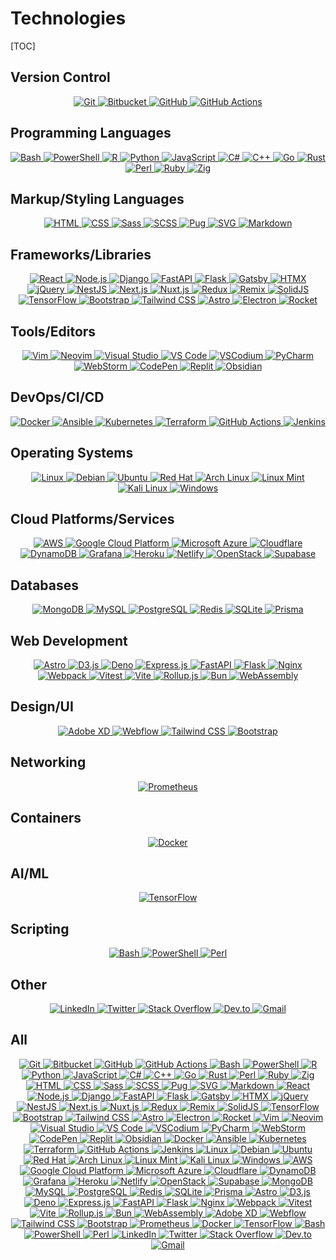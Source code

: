 # Technologies

[TOC]

## Version Control

<p align="center">
  <a href="https://noclocks.dev">
    <img src="https://skillicons.dev/icons?i=git" title="Git" />
    <img src="https://skillicons.dev/icons?i=bitbucket" title="Bitbucket" />
    <img src="https://skillicons.dev/icons?i=github" title="GitHub" />
    <img src="https://skillicons.dev/icons?i=githubactions" title="GitHub Actions" />
  </a>
</p>

## Programming Languages

<p align="center">
  <a href="https://noclocks.dev">
    <img src="https://skillicons.dev/icons?i=bash" title="Bash" />
    <img src="https://skillicons.dev/icons?i=powershell" title="PowerShell" />
    <img src="https://skillicons.dev/icons?i=r" title="R" />
    <img src="https://skillicons.dev/icons?i=python" title="Python" />
    <img src="https://skillicons.dev/icons?i=js" title="JavaScript" />
    <img src="https://skillicons.dev/icons?i=cs" title="C#" />
    <img src="https://skillicons.dev/icons?i=cpp" title="C++" />
    <img src="https://skillicons.dev/icons?i=go" title="Go" />
    <img src="https://skillicons.dev/icons?i=rust" title="Rust" />
    <img src="https://skillicons.dev/icons?i=perl" title="Perl" />
    <img src="https://skillicons.dev/icons?i=ruby" title="Ruby" />
    <img src="https://skillicons.dev/icons?i=zig" title="Zig" />
  </a>
</p>

## Markup/Styling Languages

<p align="center">
  <a href="https://noclocks.dev">
    <img src="https://skillicons.dev/icons?i=html" title="HTML" />
    <img src="https://skillicons.dev/icons?i=css" title="CSS" />
    <img src="https://skillicons.dev/icons?i=sass" title="Sass" />
    <img src="https://skillicons.dev/icons?i=scss" title="SCSS" />
    <img src="https://skillicons.dev/icons?i=pug" title="Pug" />
    <img src="https://skillicons.dev/icons?i=svg" title="SVG" />
    <img src="https://skillicons.dev/icons?i=md" title="Markdown" />
  </a>
</p>

## Frameworks/Libraries

<p align="center">
  <a href="https://noclocks.dev">
    <img src="https://skillicons.dev/icons?i=react" title="React" />
    <img src="https://skillicons.dev/icons?i=nodejs" title="Node.js" />
    <img src="https://skillicons.dev/icons?i=django" title="Django" />
    <img src="https://skillicons.dev/icons?i=fastapi" title="FastAPI" />
    <img src="https://skillicons.dev/icons?i=flask" title="Flask" />
    <img src="https://skillicons.dev/icons?i=gatsby" title="Gatsby" />
    <img src="https://skillicons.dev/icons?i=htmx" title="HTMX" />
    <img src="https://skillicons.dev/icons?i=jquery" title="jQuery" />
    <img src="https://skillicons.dev/icons?i=nestjs" title="NestJS" />
    <img src="https://skillicons.dev/icons?i=nextjs" title="Next.js" />
    <img src="https://skillicons.dev/icons?i=nuxtjs" title="Nuxt.js" />
    <img src="https://skillicons.dev/icons?i=redux" title="Redux" />
    <img src="https://skillicons.dev/icons?i=remix" title="Remix" />
    <img src="https://skillicons.dev/icons?i=solidjs" title="SolidJS" />
    <img src="https://skillicons.dev/icons?i=tensorflow" title="TensorFlow" />
    <img src="https://skillicons.dev/icons?i=bootstrap" title="Bootstrap" />
    <img src="https://skillicons.dev/icons?i=tailwind" title="Tailwind CSS" />
    <img src="https://skillicons.dev/icons?i=astro" title="Astro" />
    <img src="https://skillicons.dev/icons?i=electron" title="Electron" />
    <img src="https://skillicons.dev/icons?i=rocket" title="Rocket" />
  </a>
</p>

## Tools/Editors

<p align="center">
  <a href="https://noclocks.dev">
    <img src="https://skillicons.dev/icons?i=vim" title="Vim" />
    <img src="https://skillicons.dev/icons?i=neovim" title="Neovim" />
    <img src="https://skillicons.dev/icons?i=visualstudio" title="Visual Studio" />
    <img src="https://skillicons.dev/icons?i=vscode" title="VS Code" />
    <img src="https://skillicons.dev/icons?i=vscodium" title="VSCodium" />
    <img src="https://skillicons.dev/icons?i=pycharm" title="PyCharm" />
    <img src="https://skillicons.dev/icons?i=webstorm" title="WebStorm" />
    <img src="https://skillicons.dev/icons?i=codepen" title="CodePen" />
    <img src="https://skillicons.dev/icons?i=replit" title="Replit" />
    <img src="https://skillicons.dev/icons?i=obsidian" title="Obsidian" />
  </a>
</p>

## DevOps/CI/CD

<p align="center">
  <a href="https://noclocks.dev">
    <img src="https://skillicons.dev/icons?i=docker" title="Docker" />
    <img src="https://skillicons.dev/icons?i=ansible" title="Ansible" />
    <img src="https://skillicons.dev/icons?i=kubernetes" title="Kubernetes" />
    <img src="https://skillicons.dev/icons?i=terraform" title="Terraform" />
    <img src="https://skillicons.dev/icons?i=githubactions" title="GitHub Actions" />
    <img src="https://skillicons.dev/icons?i=jenkins" title="Jenkins" />
  </a>
</p>

## Operating Systems

<p align="center">
  <a href="https://noclocks.dev">
    <img src="https://skillicons.dev/icons?i=linux" title="Linux" />
    <img src="https://skillicons.dev/icons?i=debian" title="Debian" />
    <img src="https://skillicons.dev/icons?i=ubuntu" title="Ubuntu" />
    <img src="https://skillicons.dev/icons?i=redhat" title="Red Hat" />
    <img src="https://skillicons.dev/icons?i=arch" title="Arch Linux" />
    <img src="https://skillicons.dev/icons?i=mint" title="Linux Mint" />
    <img src="https://skillicons.dev/icons?i=kali" title="Kali Linux" />
    <img src="https://skillicons.dev/icons?i=windows" title="Windows" />
  </a>
</p>

## Cloud Platforms/Services

<p align="center">
  <a href="https://noclocks.dev">
    <img src="https://skillicons.dev/icons?i=aws" title="AWS" />
    <img src="https://skillicons.dev/icons?i=gcp" title="Google Cloud Platform" />
    <img src="https://skillicons.dev/icons?i=azure" title="Microsoft Azure" />
    <img src="https://skillicons.dev/icons?i=cloudflare" title="Cloudflare" />
    <img src="https://skillicons.dev/icons?i=dynamodb" title="DynamoDB" />
    <img src="https://skillicons.dev/icons?i=grafana" title="Grafana" />
    <img src="https://skillicons.dev/icons?i=heroku" title="Heroku" />
    <img src="https://skillicons.dev/icons?i=netlify" title="Netlify" />
    <img src="https://skillicons.dev/icons?i=openstack" title="OpenStack" />
    <img src="https://skillicons.dev/icons?i=supabase" title="Supabase" />
  </a>
</p>

## Databases

<p align="center">
  <a href="https://noclocks.dev">
    <img src="https://skillicons.dev/icons?i=mongodb" title="MongoDB" />
    <img src="https://skillicons.dev/icons?i=mysql" title="MySQL" />
    <img src="https://skillicons.dev/icons?i=postgres" title="PostgreSQL" />
    <img src="https://skillicons.dev/icons?i=redis" title="Redis" />
    <img src="https://skillicons.dev/icons?i=sqlite" title="SQLite" />
    <img src="https://skillicons.dev/icons?i=prisma" title="Prisma" />
  </a>
</p>

## Web Development

<p align="center">
  <a href="https://noclocks.dev">
    <img src="https://skillicons.dev/icons?i=astro" title="Astro" />
    <img src="https://skillicons.dev/icons?i=d3" title="D3.js" />
    <img src="https://skillicons.dev/icons?i=deno" title="Deno" />
    <img src="https://skillicons.dev/icons?i=expressjs" title="Express.js" />
    <img src="https://skillicons.dev/icons?i=fastapi" title="FastAPI" />
    <img src="https://skillicons.dev/icons?i=flask" title="Flask" />
    <img src="https://skillicons.dev/icons?i=nginx" title="Nginx" />
    <img src="https://skillicons.dev/icons?i=webpack" title="Webpack" />
    <img src="https://skillicons.dev/icons?i=vitest" title="Vitest" />
    <img src="https://skillicons.dev/icons?i=vite" title="Vite" />
    <img src="https://skillicons.dev/icons?i=rollupjs" title="Rollup.js" />
    <img src="https://skillicons.dev/icons?i=bun" title="Bun" />
    <img src="https://skillicons.dev/icons?i=wasm" title="WebAssembly" />
  </a>
</p>

## Design/UI

<p align="center">
  <a href="https://noclocks.dev">
    <img src="https://skillicons.dev/icons?i=xd" title="Adobe XD" />
    <img src="https://skillicons.dev/icons?i=webflow" title="Webflow" />
    <img src="https://skillicons.dev/icons?i=tailwind" title="Tailwind CSS" />
    <img src="https://skillicons.dev/icons?i=bootstrap" title="Bootstrap" />
  </a>
</p>

## Networking

<p align="center">
  <a href="https://noclocks.dev">
    <img src="https://skillicons.dev/icons?i=prometheus" title="Prometheus" />
  </a>
</p>

## Containers

<p align="center">
  <a href="https://noclocks.dev">
    <img src="https://skillicons.dev/icons?i=docker" title="Docker" />
  </a>
</p>

## AI/ML

<p align="center">
  <a href="https://noclocks.dev">
    <img src="https://skillicons.dev/icons?i=tensorflow" title="TensorFlow" />
  </a>
</p>

## Scripting

<p align="center">
  <a href="https://noclocks.dev">
    <img src="https://skillicons.dev/icons?i=bash" title="Bash" />
    <img src="https://skillicons.dev/icons?i=powershell" title="PowerShell" />
    <img src="https://skillicons.dev/icons?i=perl" title="Perl" />
  </a>
</p>

## Other

<p align="center">
  <a href="https://noclocks.dev">
    <img src="https://skillicons.dev/icons?i=linkedin" title="LinkedIn" />
    <img src="https://skillicons.dev/icons?i=twitter" title="Twitter" />
    <img src="https://skillicons.dev/icons?i=stackoverflow" title="Stack Overflow" />
    <img src="https://skillicons.dev/icons?i=devto" title="Dev.to" />
    <img src="https://skillicons.dev/icons?i=gmail" title="Gmail" />
  </a>
</p>

## All

<p align="center">
  <a href="https://noclocks.dev">
    <img src="https://skillicons.dev/icons?i=git" title="Git" />
    <img src="https://skillicons.dev/icons?i=bitbucket" title="Bitbucket" />
    <img src="https://skillicons.dev/icons?i=github" title="GitHub" />
    <img src="https://skillicons.dev/icons?i=githubactions" title="GitHub Actions" />
    <img src="https://skillicons.dev/icons?i=bash" title="Bash" />
    <img src="https://skillicons.dev/icons?i=powershell" title="PowerShell" />
    <img src="https://skillicons.dev/icons?i=r" title="R" />
    <img src="https://skillicons.dev/icons?i=python" title="Python" />
    <img src="https://skillicons.dev/icons?i=js" title="JavaScript" />
    <img src="https://skillicons.dev/icons?i=cs" title="C#" />
    <img src="https://skillicons.dev/icons?i=cpp" title="C++" />
    <img src="https://skillicons.dev/icons?i=go" title="Go" />
    <img src="https://skillicons.dev/icons?i=rust" title="Rust" />
    <img src="https://skillicons.dev/icons?i=perl" title="Perl" />
    <img src="https://skillicons.dev/icons?i=ruby" title="Ruby" />
    <img src="https://skillicons.dev/icons?i=zig" title="Zig" />
    <img src="https://skillicons.dev/icons?i=html" title="HTML" />
    <img src="https://skillicons.dev/icons?i=css" title="CSS" />
    <img src="https://skillicons.dev/icons?i=sass" title="Sass" />
    <img src="https://skillicons.dev/icons?i=scss" title="SCSS" />
    <img src="https://skillicons.dev/icons?i=pug" title="Pug" />
    <img src="https://skillicons.dev/icons?i=svg" title="SVG" />
    <img src="https://skillicons.dev/icons?i=md" title="Markdown" />
    <img src="https://skillicons.dev/icons?i=react" title="React" />
    <img src="https://skillicons.dev/icons?i=nodejs" title="Node.js" />
    <img src="https://skillicons.dev/icons?i=django" title="Django" />
    <img src="https://skillicons.dev/icons?i=fastapi" title="FastAPI" />
    <img src="https://skillicons.dev/icons?i=flask" title="Flask" />
    <img src="https://skillicons.dev/icons?i=gatsby" title="Gatsby" />
    <img src="https://skillicons.dev/icons?i=htmx" title="HTMX" />
    <img src="https://skillicons.dev/icons?i=jquery" title="jQuery" />
    <img src="https://skillicons.dev/icons?i=nestjs" title="NestJS" />
    <img src="https://skillicons.dev/icons?i=nextjs" title="Next.js" />
    <img src="https://skillicons.dev/icons?i=nuxtjs" title="Nuxt.js" />
    <img src="https://skillicons.dev/icons?i=redux" title="Redux" />
    <img src="https://skillicons.dev/icons?i=remix" title="Remix" />
    <img src="https://skillicons.dev/icons?i=solidjs" title="SolidJS" />
    <img src="https://skillicons.dev/icons?i=tensorflow" title="TensorFlow" />
    <img src="https://skillicons.dev/icons?i=bootstrap" title="Bootstrap" />
    <img src="https://skillicons.dev/icons?i=tailwind" title="Tailwind CSS" />
    <img src="https://skillicons.dev/icons?i=astro" title="Astro" />
    <img src="https://skillicons.dev/icons?i=electron" title="Electron" />
    <img src="https://skillicons.dev/icons?i=rocket" title="Rocket" />
    <img src="https://skillicons.dev/icons?i=vim" title="Vim" />
    <img src="https://skillicons.dev/icons?i=neovim" title="Neovim" />
    <img src="https://skillicons.dev/icons?i=visualstudio" title="Visual Studio" />
    <img src="https://skillicons.dev/icons?i=vscode" title="VS Code" />
    <img src="https://skillicons.dev/icons?i=vscodium" title="VSCodium" />
    <img src="https://skillicons.dev/icons?i=pycharm" title="PyCharm" />
    <img src="https://skillicons.dev/icons?i=webstorm" title="WebStorm" />
    <img src="https://skillicons.dev/icons?i=codepen" title="CodePen" />
    <img src="https://skillicons.dev/icons?i=replit" title="Replit" />
    <img src="https://skillicons.dev/icons?i=obsidian" title="Obsidian" />
    <img src="https://skillicons.dev/icons?i=docker" title="Docker" />
    <img src="https://skillicons.dev/icons?i=ansible" title="Ansible" />
    <img src="https://skillicons.dev/icons?i=kubernetes" title="Kubernetes" />
    <img src="https://skillicons.dev/icons?i=terraform" title="Terraform" />
    <img src="https://skillicons.dev/icons?i=githubactions" title="GitHub Actions" />
    <img src="https://skillicons.dev/icons?i=jenkins" title="Jenkins" />
    <img src="https://skillicons.dev/icons?i=linux" title="Linux" />
    <img src="https://skillicons.dev/icons?i=debian" title="Debian" />
    <img src="https://skillicons.dev/icons?i=ubuntu" title="Ubuntu" />
    <img src="https://skillicons.dev/icons?i=redhat" title="Red Hat" />
    <img src="https://skillicons.dev/icons?i=arch" title="Arch Linux" />
    <img src="https://skillicons.dev/icons?i=mint" title="Linux Mint" />
    <img src="https://skillicons.dev/icons?i=kali" title="Kali Linux" />
    <img src="https://skillicons.dev/icons?i=windows" title="Windows" />
    <img src="https://skillicons.dev/icons?i=aws" title="AWS" />
    <img src="https://skillicons.dev/icons?i=gcp" title="Google Cloud Platform" />
    <img src="https://skillicons.dev/icons?i=azure" title="Microsoft Azure" />
    <img src="https://skillicons.dev/icons?i=cloudflare" title="Cloudflare" />
    <img src="https://skillicons.dev/icons?i=dynamodb" title="DynamoDB" />
    <img src="https://skillicons.dev/icons?i=grafana" title="Grafana" />
    <img src="https://skillicons.dev/icons?i=heroku" title="Heroku" />
    <img src="https://skillicons.dev/icons?i=netlify" title="Netlify" />
    <img src="https://skillicons.dev/icons?i=openstack" title="OpenStack" />
    <img src="https://skillicons.dev/icons?i=supabase" title="Supabase" />
    <img src="https://skillicons.dev/icons?i=mongodb" title="MongoDB" />
    <img src="https://skillicons.dev/icons?i=mysql" title="MySQL" />
    <img src="https://skillicons.dev/icons?i=postgres" title="PostgreSQL" />
    <img src="https://skillicons.dev/icons?i=redis" title="Redis" />
    <img src="https://skillicons.dev/icons?i=sqlite" title="SQLite" />
    <img src="https://skillicons.dev/icons?i=prisma" title="Prisma" />
    <img src="https://skillicons.dev/icons?i=astro" title="Astro" />
    <img src="https://skillicons.dev/icons?i=d3" title="D3.js" />
    <img src="https://skillicons.dev/icons?i=deno" title="Deno" />
    <img src="https://skillicons.dev/icons?i=expressjs" title="Express.js" />
    <img src="https://skillicons.dev/icons?i=fastapi" title="FastAPI" />
    <img src="https://skillicons.dev/icons?i=flask" title="Flask" />
    <img src="https://skillicons.dev/icons?i=nginx" title="Nginx" />
    <img src="https://skillicons.dev/icons?i=webpack" title="Webpack" />
    <img src="https://skillicons.dev/icons?i=vitest" title="Vitest" />
    <img src="https://skillicons.dev/icons?i=vite" title="Vite" />
    <img src="https://skillicons.dev/icons?i=rollupjs" title="Rollup.js" />
    <img src="https://skillicons.dev/icons?i=bun" title="Bun" />
    <img src="https://skillicons.dev/icons?i=wasm" title="WebAssembly" />
    <img src="https://skillicons.dev/icons?i=xd" title="Adobe XD" />
    <img src="https://skillicons.dev/icons?i=webflow" title="Webflow" />
    <img src="https://skillicons.dev/icons?i=tailwind" title="Tailwind CSS" />
    <img src="https://skillicons.dev/icons?i=bootstrap" title="Bootstrap" />
    <img src="https://skillicons.dev/icons?i=prometheus" title="Prometheus" />
    <img src="https://skillicons.dev/icons?i=docker" title="Docker" />
    <img src="https://skillicons.dev/icons?i=tensorflow" title="TensorFlow" />
    <img src="https://skillicons.dev/icons?i=bash" title="Bash" />
    <img src="https://skillicons.dev/icons?i=powershell" title="PowerShell" />
    <img src="https://skillicons.dev/icons?i=perl" title="Perl" />
    <img src="https://skillicons.dev/icons?i=linkedin" title="LinkedIn" />
    <img src="https://skillicons.dev/icons?i=twitter" title="Twitter" />
    <img src="https://skillicons.dev/icons?i=stackoverflow" title="Stack Overflow" />
    <img src="https://skillicons.dev/icons?i=devto" title="Dev.to" />
    <img src="https://skillicons.dev/icons?i=gmail" title="Gmail" />
  </a>
</p>